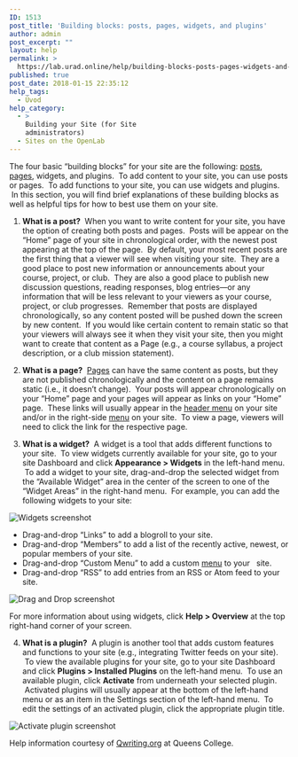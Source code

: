 ```yaml
---
ID: 1513
post_title: 'Building blocks: posts, pages, widgets, and plugins'
author: admin
post_excerpt: ""
layout: help
permalink: >
  https://lab.urad.online/help/building-blocks-posts-pages-widgets-and-plugins/
published: true
post_date: 2018-01-15 22:35:12
help_tags:
  - Úvod
help_category:
  - >
    Building your Site (for Site
    administrators)
  - Sites on the OpenLab
---
```

The four basic “building blocks” for your site are the following: <a href="https://openlab.citytech.cuny.edu/blog/help/writing-a-post/">posts</a>, <a title="Creating pages on your Site" href="https://openlab.citytech.cuny.edu/blog/help/creating-pages-on-your-site/">pages</a>, widgets, and plugins.  To add content to your site, you can use posts or pages.  To add functions to your site, you can use widgets and plugins.  In this section, you will find brief explanations of these building blocks as well as helpful tips for how to best use them on your site.

1. <strong>What is a post?</strong>  When you want to write content for your site, you have the option of creating both posts and pages.  Posts will be appear on the “Home” page of your site in chronological order, with the newest post appearing at the top of the page.  By default, your most recent posts are the first thing that a viewer will see when visiting your site.  They are a good place to post new information or announcements about your course, project, or club.  They are also a good place to publish new discussion questions, reading responses, blog entries—or any information that will be less relevant to your viewers as your course, project, or club progresses.  Remember that posts are displayed chronologically, so any content posted will be pushed down the screen by new content.  If you would like certain content to remain static so that your viewers will always see it when they visit your site, then you might want to create that content as a Page (e.g., a course syllabus, a project description, or a club mission statement).

2. <strong>What is a page?</strong>  <a title="Creating pages on your Site" href="https://openlab.citytech.cuny.edu/blog/help/creating-pages-on-your-site/">Pages</a> can have the same content as posts, but they are not published chronologically and the content on a page remains static (i.e., it doesn’t change).  Your posts will appear chronologically on your “Home” page and your pages will appear as links on your “Home” page.  These links will usually appear in the <a title="Changing the menu on your Site" href="https://openlab.citytech.cuny.edu/blog/help/changing-the-menu-on-your-site/">header menu</a> on your site and/or in the right-side <a title="Changing the menu on your Site" href="https://openlab.citytech.cuny.edu/blog/help/changing-the-menu-on-your-site/">menu</a> on your site.  To view a page, viewers will need to click the link for the respective page.

3. <strong>What is a widget?</strong>  A widget is a tool that adds different functions to your site.  To view widgets currently available for your site, go to your site Dashboard and click <strong>Appearance &gt; Widgets</strong> in the left-hand menu.  To add a widget to your site, drag-and-drop the selected widget from the “Available Widget” area in the center of the screen to one of the “Widget Areas” in the right-hand menu.  For example, you can add the following widgets to your site:

<img class="alignnone wp-image-3134 size-full" src="https://openlab.citytech.cuny.edu/wp-content/uploads/2012/08/Building_Blocks1.jpg" alt="Widgets screenshot" />
<ul>
 	<li>Drag-and-drop “Links” to add a blogroll to your site.</li>
 	<li>Drag-and-drop “Members” to add a list of the recently active, newest, or popular members of your site.</li>
 	<li>Drag-and-drop “Custom Menu” to add a custom <a title="Changing the menu on your Site" href="https://openlab.citytech.cuny.edu/blog/help/changing-the-menu-on-your-site/">menu</a> to your   site.</li>
 	<li>Drag-and-drop “RSS” to add entries from an RSS or Atom feed to your site.</li>
</ul>
<img class="alignnone wp-image-3135 size-full" title="Building_Blocks2" src="https://openlab.citytech.cuny.edu/wp-content/uploads/2012/08/Building_Blocks2.jpg" alt="Drag and Drop screenshot" />

For more information about using widgets, click <strong>Help &gt; Overview</strong> at the top right-hand corner of your screen.

4. <strong>What is a plugin?</strong>  A plugin is another tool that adds custom features and functions to your site (e.g., integrating Twitter feeds on your site).  To view the available plugins for your site, go to your site Dashboard and click <strong>Plugins &gt; Installed Plugins</strong> on the left-hand menu.  To use an available plugin, click <strong>Activate</strong> from underneath your selected plugin.  Activated plugins will usually appear at the bottom of the left-hand menu or as an item in the Settings section of the left-hand menu.  To edit the settings of an activated plugin, click the appropriate plugin title.

<img class="alignnone wp-image-3136 size-full" title="Building_Blocks4" src="https://openlab.citytech.cuny.edu/wp-content/uploads/2012/08/Building_Blocks4.jpg" alt="Activate plugin screenshot" />

Help information courtesy of <a href="http://help.qwriting.org" target="_blank" rel="noopener">Qwriting.org</a> at Queens College.